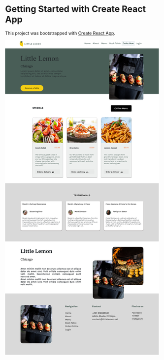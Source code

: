 # Getting Started with Create React App

This project was bootstrapped with [Create React App](https://github.com/facebook/create-react-app).

![Screenshot](screenshot.png)
